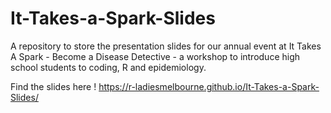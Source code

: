 # It-Takes-a-Spark-Slides
A repository to store the presentation slides for our annual event at It Takes A Spark - Become a Disease Detective - a workshop to introduce high school students to coding, R and epidemiology. 

Find the slides here ! https://r-ladiesmelbourne.github.io/It-Takes-a-Spark-Slides/

